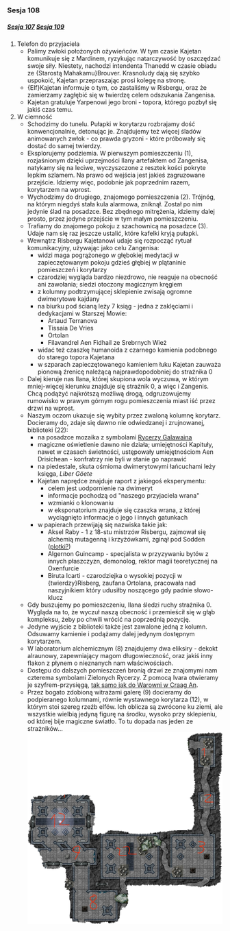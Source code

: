 ### Sesja 108
##### [Sesja 107](#sesja-107) [Sesja 109](#sesja-109)
1. Telefon do przyjaciela
    - Palimy zwłoki położonych ożywieńców. W tym czasie Kajetan komunikuje się z Mardinem, ryzykując natarczywość by oszczędzać swoje siły. Niestety, nachodzi intendenta Thanedd w czasie obiadu ze {Starostą Mahakamu}Brouver. Krasnoludy dają się szybko uspokoić, Kajetan przepraszając prosi kolegę na stronę.
    - {Elf}Kajetan informuje o tym, co zastaliśmy w Risbergu, oraz że zamierzamy zagłębić się w twierdzę celem odszukania Zangenisa.
    - Kajetan gratuluje Yarpenowi jego broni - topora, którego pozbył się jakiś czas temu.
2. W ciemność
    - Schodzimy do tunelu. Pułapki w korytarzu rozbrajamy dość konwencjonalnie, detonując je. Znajdujemy też więcej śladów animowanych zwłok - co prawda gryzoni - które próbowały się dostać do samej twierdzy.
    - Eksplorujemy podziemia. W pierwszym pomieszczeniu (1), rozjaśnionym dzięki uprzejmości Ilany artefaktem od Zangenisa, natykamy się na leciwe, wyczyszczone z resztek kości pokryte lepkim szlamem. Na prawo od wejścia jest jakieś zagruzowane przejście. Idziemy więc, podobnie jak poprzednim razem, korytarzem na wprost. 
    - Wychodzimy do drugiego, znajomego pomieszczenia (2). Trójnóg, na którym niegdyś stała kula alarmowa, zniknął. Został po nim jedynie ślad na posadzce. Bez zbędnego mitrężenia, idziemy dalej prosto, przez jedyne przejście w tym małym pomieszczeniu.
    - Trafiamy do znajomego pokoju z szachownicą na posadzce (3). Udaje nam się raz jeszcze ustalić, które kafelki kryją pułapki.
    - Wewnątrz Risbergu Kajetanowi udaje się rozpocząć rytuał komunikacyjny, używając jako celu Zangenisa:
        - widzi maga pogrążonego w głębokiej medytacji w zapieczętowanym pokoju gdzieś głębiej w plątaninie pomieszczeń i korytarzy
        - czarodziej wygląda bardzo niezdrowo, nie reaguje na obecność ani zawołania; siedzi otoczony magicznym kręgiem
        - z kolumny podtrzymującej sklepienie zwisają ogromne dwimerytowe kajdany
        - na biurku pod ścianą leży 7 ksiąg - jedna z zaklęciami i dedykacjami w Starszej Mowie:
            - Artaud Terranova
            - Tissaia De Vries
            - Ortolan
            - Filavandrel Aen Fidhail ze Srebrnych Wież
        - widać też czaszkę humanoida z czarnego kamienia podobnego do starego topora Kajetana
        - w szparach zapieczętowanego kamieniem łuku Kajetan zauważa pionową źrenicę należącą najprawdopodobniej do strażnika 0
    - Dalej kieruje nas Ilana, której skupiona wola wyczuwa, w którym mniej-więcej kierunku znajduje się strażnik 0, a więc i Zangenis. Chcą podążyć najkrótszą możliwą drogą, odgruzowujemy rumowisko w prawym górnym rogu pomieszczenia miast iść przez drzwi na wprost.
    - Naszym oczom ukazuje się wybity przez zwaloną kolumnę korytarz. Docieramy do, zdaje się dawno nie odwiedzanej i zrujnowanej, biblioteki (22):
        - na posadzce mozaika z symbolami [Rycerzy Galawaina](#r_rycerze_galawaina)
        - magiczne oświetlenie dawno nie działa; umiejętności Kapituły, nawet w czasach świetności, ustępowały umiejętnościom Aen Drisichean - konfratrzy nie byli w stanie go naprawić
        - na piedestale, skuta ośmioma dwimerytowymi łańcuchami leży księga, _Liber Göete_
        - Kajetan naprędce znajduje raport z jakiegoś eksperymentu:
            - celem jest uodpornienie na dwimeryt
            - informacje pochodzą od "naszego przyjaciela wrana"
            - wzmianki o klonowaniu
            - w eksponatorium znajduje się czaszka wrana, z której wyciągnięto informacje o jego i innych gatunkach
        - w papierach przewijają się nazwiska takie jak:
            - Aksel Raby - 1 z 18-stu mistrzów Risbergu, zajmował się alchemią mutagenną i krzyżówkami, zginął pod Sodden ([plotki?](#sesja-088#sodden-plotka))
            - Algernon Guincamp - specjalista w przyzywaniu bytów z innych płaszczyzn, demonolog, rektor magii teoretycznej na Oxenfurcie
            - Biruta Icarti - czarodziejka o wysokiej pozycji w {twierdzy}Risberg, zaufana Ortolana, pracowała nad naszyjnikiem który udusiłby noszącego gdy padnie słowo-klucz
    - Gdy buszujemy po pomieszczeniu, Ilana śledzi ruchy strażnika 0. Wygląda na to, że wyczuł naszą obecność i przemieścił się w głąb kompleksu, żeby po chwili wrócić na poprzednią pozycję.
    - Jedyne wyjście z biblioteki także jest zawalone jedną z kolumn. Odsuwamy kamienie i podążamy dalej jedynym dostępnym korytarzem. 
    - W laboratorium alchemicznym (8) znajdujemy dwa eliksiry - dekokt alraunowy, zapewniający magom długowieczność, oraz jakiś inny flakon z płynem o nieznanych nam właściwościach.
    - Dostępu do dalszych pomieszczeń bronią drzwi ze znajomymi nam czterema symbolami Zielonych Rycerzy. Z pomocą Ivara otwieramy je szyfrem-przysięgą, [tak samo jak do Warowni w Craag An](#sesja-036#wrota).
    - Przez bogato zdobioną witrażami galerę (9) docieramy do podpieranego kolumnami, równie wystawnego korytarza (12), w którym stoi szereg rzeźb elfów. Ich oblicza są zwrócone ku ziemi, ale wszystkie wielbią jedyną figurę na środku, wysoko przy sklepieniu, od której bije magiczne światło. To tu dopada nas jeden ze strażników...
    ![mapaSesja108](img/mapaSesja108.jpg)